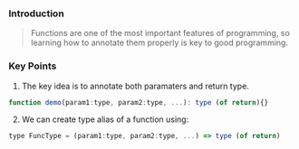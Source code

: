 ### Introduction

> Functions are one of the most important features of programming, so learning how to annotate them properly is key to good programming.

### Key Points

1. The key idea is to annotate both paramaters and return type.

```js
function demo(param1:type, param2:type, ...): type (of return){}
```

2. We can create type alias of a function using:

```js
type FuncType = (param1:type, param2:type, ...) => type (of return)
```